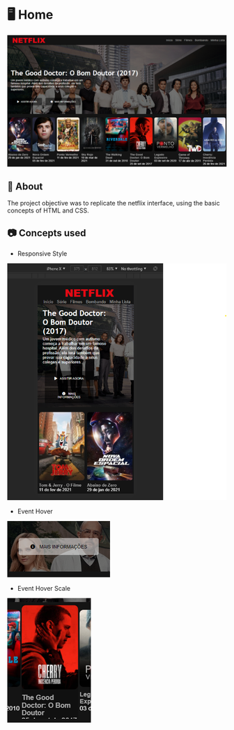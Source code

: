 # 🖥️ Home
![Página inicial da aplicação](./docs/home.png)

## :page_facing_up: About
The project objective was to replicate the netflix interface, using the basic concepts of HTML and CSS.

## :camera: Concepts used
- Responsive Style

![Responsive Style](./docs/responsive.png)


- Event Hover

![Event Hover](./docs/hover.png)


- Event Hover Scale

![Event Hover Scale](./docs/magnify.png)
